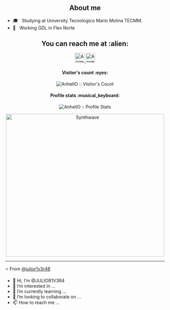 #

<h2 align="center">About me</h2>

- 🎓 &nbsp; Studying at University Tecnologico Mario Molina TECMM.
- 💼 &nbsp; Working GDL in Flex Norte

<h2 align="center">You can reach me at :alien:</h2>

<p align="center">

  <a href="https://www.linkedin.com/in/julio-rivera-bautista-a0684b200/">
    <img src="https://www.vectorlogo.zone/logos/linkedin/linkedin-icon.svg" alt="Angel Santiago Jaime Zavala's LinkedIn Profile" height="30" width="30">
  </a>
  
  <a href="https://gitlab.com/julior1v3r48">
    <img src="https://www.vectorlogo.zone/logos/gitlab/gitlab-icon.svg" alt="Angel Santiago Jaime Zavala's GitLab Profile" height="30" width="30">
  </a>

<h4 align="center">Visitor's count :eyes:</h4>

<p align="center"><img src="https://profile-counter.glitch.me/{AnhellO}/count.svg" alt="AnhellO :: Visitor's Count" /></p>

<h4 align="center">Profile stats :musical_keyboard:</h4>

<p align="center"><img src="https://camo.githubusercontent.com/ed91310340bcc4d8e7239c460d42a5bf81fb688bb6f5b7fb48ec31d320180cb3/68747470733a2f2f6769746875622d726561646d652d73746174732e76657263656c2e6170702f6170693f757365726e616d653d616e7572616768617a72612673686f775f69636f6e733d7472756526686964653d636f6e74726962732c7072732663616368655f7365636f6e64733d3836343030267468656d653d7675652d6461726b" alt="AnhellO :: Profile Stats" /></p>

<p align="center"><img src="https://github.com/JULIOR1V3R4/Labs-Arch-testing/blob/main/ArchLinux.png" alt="Synthwave" height="450" width="500"></p>


---

⭐️ From [@julior1v3r48](https://github.com/JULIOR1V3R4)


- 👋 Hi, I’m @JULIOR1V3R4
- 👀 I’m interested in ...
- 🌱 I’m currently learning ...
- 💞️ I’m looking to collaborate on ...
- 📫 How to reach me ...

<!---
JULIOR1V3R4/JULIOR1V3R4 is a ✨ special ✨ repository because its `README.md` (this file) appears on your GitHub profile.
You can click the Preview link to take a look at your changes.
--->
